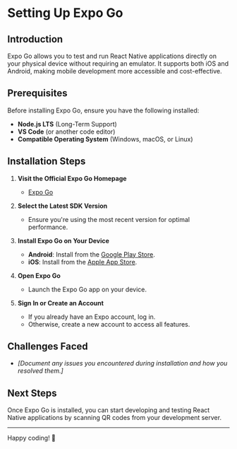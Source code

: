 # Setting Up Expo Go

## Introduction
Expo Go allows you to test and run React Native applications directly on your physical device without requiring an emulator. It supports both iOS and Android, making mobile development more accessible and cost-effective.

## Prerequisites
Before installing Expo Go, ensure you have the following installed:
- **Node.js LTS** (Long-Term Support)
- **VS Code** (or another code editor)
- **Compatible Operating System** (Windows, macOS, or Linux)

## Installation Steps

1. **Visit the Official Expo Go Homepage**  
   - [Expo Go](https://expo.dev/go)  

2. **Select the Latest SDK Version**  
   - Ensure you're using the most recent version for optimal performance.

3. **Install Expo Go on Your Device**  
   - **Android**: Install from the [Google Play Store](https://play.google.com/store/apps/details?id=host.exp.exponent).  
   - **iOS**: Install from the [Apple App Store](https://apps.apple.com/app/expo-go/id982107779).

4. **Open Expo Go**  
   - Launch the Expo Go app on your device.

5. **Sign In or Create an Account**  
   - If you already have an Expo account, log in.  
   - Otherwise, create a new account to access all features.

## Challenges Faced
- *[Document any issues you encountered during installation and how you resolved them.]*

## Next Steps
Once Expo Go is installed, you can start developing and testing React Native applications by scanning QR codes from your development server.

---

Happy coding! 🚀
